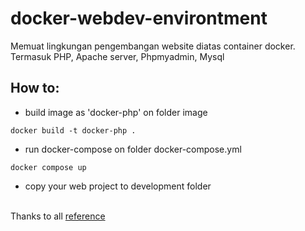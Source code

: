 # docker-webdev-environtment
Memuat lingkungan pengembangan website diatas container docker. Termasuk PHP, Apache server, Phpmyadmin, Mysql

## How to:
- build image as 'docker-php' on folder image
```
docker build -t docker-php .
```
- run docker-compose on folder docker-compose.yml
```
docker compose up 
```
- copy your web project to development folder

<br>Thanks to all [reference](https://github.com/)
